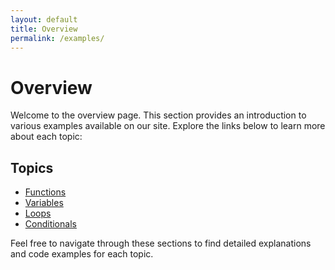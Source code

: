 ```yaml
---
layout: default
title: Overview
permalink: /examples/
---
```


# Overview

Welcome to the overview page. This section provides an introduction to various examples available on our site. Explore the links below to learn more about each topic:

## Topics

- [Functions](./functions/)
- [Variables](./variables/)
- [Loops](./loops/)
- [Conditionals](./conditionals/)

Feel free to navigate through these sections to find detailed explanations and code examples for each topic.